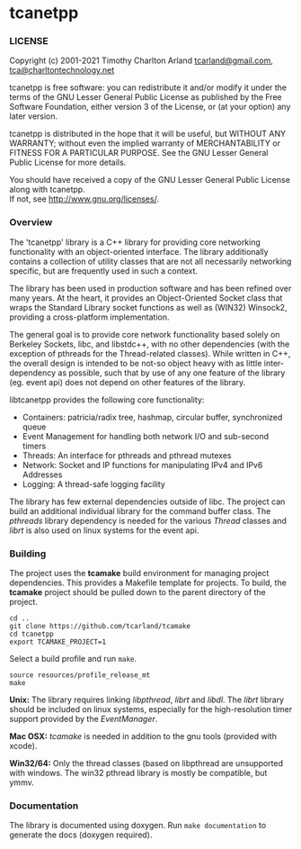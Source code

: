 tcanetpp
========

### LICENSE

  Copyright (c) 2001-2021 Timothy Charlton Arland 
        <tcarland@gmail.com>, <tca@charltontechnology.net>

  tcanetpp is free software: you can redistribute it and/or modify
  it under the terms of the GNU Lesser General Public License as
  published by the Free Software Foundation, either version 3 of
  the License, or (at your option) any later version.

  tcanetpp is distributed in the hope that it will be useful,
  but WITHOUT ANY WARRANTY; without even the implied warranty of
  MERCHANTABILITY or FITNESS FOR A PARTICULAR PURPOSE.  See the
  GNU Lesser General Public License for more details.

  You should have received a copy of the GNU Lesser General Public
  License along with tcanetpp.  
  If not, see <http://www.gnu.org/licenses/>.

<!--
  @mainpage tcanetpp
 -->

<!--
  @section overview
  -->
### Overview

  The 'tcanetpp' library is a C++ library for providing core networking
functionality with an object-oriented interface. The library additionally
contains a collection of utility classes that are not all necessarily 
networking specific, but are frequently used in such a context.

  The library has been used in production software and has been
refined over many years. At the heart, it provides an Object-Oriented
Socket class that wraps the Standard Library socket functions as well
as (WIN32) Winsock2, providing a cross-platform implementation.   

  The general goal is to provide core network functionality based solely 
on Berkeley Sockets, libc, and libstdc++, with no other dependencies 
(with the exception of pthreads for the Thread-related classes). While 
written in C++, the overall design is intended to be not-so object heavy 
with as little inter-dependency as possible, such that by use of any one 
feature of the library (eg. event api) does not depend on other features 
of the library.  

libtcanetpp provides the following core functionality:
 * Containers: patricia/radix tree, hashmap, circular buffer, synchronized queue
 * Event Management for handling both network I/O and sub-second timers
 * Threads: An interface for pthreads and pthread mutexes
 * Network: Socket and IP functions for manipulating IPv4 and IPv6 Addresses
 * Logging: A thread-safe logging facility  
 
The library has few external dependencies outside of libc. The project can 
build an additional individual library for the command buffer class. The 
*pthreads* library dependency is needed for the various *Thread* classes 
and *librt* is also used on linux systems for the event api.  


### Building

 The project uses the **tcamake** build environment for managing project
dependencies. This provides a Makefile template for projects.  To build,
the **tcamake** project should be pulled down to the parent directory of
the project.

```
cd ..
git clone https://github.com/tcarland/tcamake
cd tcanetpp
export TCAMAKE_PROJECT=1
```

Select a build profile and run `make`.
```
source resources/profile_release_mt
make
```

**Unix:**
   The library requires linking *libpthread*, *librt* and *libdl*.
The *librt* library should be included on linux systems, especially for the
high-resolution timer support provided by the *EventManager*.

**Mac OSX:**
  *tcamake* is needed in addition to the gnu tools (provided with xcode).

**Win32/64:**
  Only the thread classes (based on libpthread are unsupported with windows.
The win32 pthread library is mostly be compatible, but ymmv.


### Documentation

  The library is documented using doxygen. Run `make documentation` to 
  generate the docs (doxygen required).  
